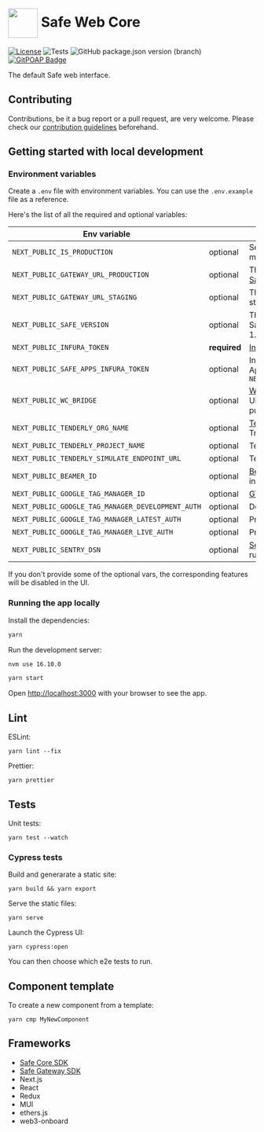 # <img src="https://user-images.githubusercontent.com/381895/186411381-e05075ff-7565-4b4e-925e-bb1e85cb165b.png" height="60" width="60" valign="middle" /> Safe Web Core

[![License](https://img.shields.io/github/license/safe-global/web-core)](https://github.com/safe-global/web-core/blob/main/LICENSE)
![Tests](https://img.shields.io/github/actions/workflow/status/safe-global/web-core/test.yml?branch=main&label=tests)
![GitHub package.json version (branch)](https://img.shields.io/github/package-json/v/safe-global/web-core)
[![GitPOAP Badge](https://public-api.gitpoap.io/v1/repo/safe-global/web-core/badge)](https://www.gitpoap.io/gh/safe-global/web-core)

The default Safe web interface.

## Contributing

Contributions, be it a bug report or a pull request, are very welcome. Please check our [contribution guidelines](CONTRIBUTING.md) beforehand.

## Getting started with local development

### Environment variables

Create a `.env` file with environment variables. You can use the `.env.example` file as a reference.

Here's the list of all the required and optional variables:

| Env variable |          | Description |
| ------------ | -------- | ----------- |
| `NEXT_PUBLIC_IS_PRODUCTION` | optional | Set to `true` to build a minified production app |
| `NEXT_PUBLIC_GATEWAY_URL_PRODUCTION` | optional | The base URL for the [Safe Client Gateway](https://github.com/safe-global/safe-client-gateway) |
| `NEXT_PUBLIC_GATEWAY_URL_STAGING` | optional | The base CGW URL on staging |
| `NEXT_PUBLIC_SAFE_VERSION` | optional | The latest version of the Safe contract, defaults to 1.3.0 |
| `NEXT_PUBLIC_INFURA_TOKEN` | **required** | [Infura](https://docs.infura.io/infura/networks/ethereum/how-to/secure-a-project/project-id) RPC API token |
| `NEXT_PUBLIC_SAFE_APPS_INFURA_TOKEN` | optional | Infura token for Safe Apps, falls back to `NEXT_PUBLIC_INFURA_TOKEN` |
| `NEXT_PUBLIC_WC_BRIDGE` | optional | [WalletConnect](https://docs.walletconnect.com/1.0/bridge-server) bridge URL, falls back to the public WC bridge |
| `NEXT_PUBLIC_TENDERLY_ORG_NAME` | optional | [Tenderly](https://tenderly.co) org name for Transaction Simulation |
| `NEXT_PUBLIC_TENDERLY_PROJECT_NAME` | optional | Tenderly project name |
| `NEXT_PUBLIC_TENDERLY_SIMULATE_ENDPOINT_URL` | optional | Tenderly simulation URL |
| `NEXT_PUBLIC_BEAMER_ID` | optional | [Beamer](https://www.getbeamer.com) is a news feed for in-app announcements |
| `NEXT_PUBLIC_GOOGLE_TAG_MANAGER_ID` | optional | [GTM](https://tagmanager.google.com) project id |
| `NEXT_PUBLIC_GOOGLE_TAG_MANAGER_DEVELOPMENT_AUTH` | optional | Dev GTM key |
| `NEXT_PUBLIC_GOOGLE_TAG_MANAGER_LATEST_AUTH` | optional | Preview GTM key |
| `NEXT_PUBLIC_GOOGLE_TAG_MANAGER_LIVE_AUTH` | optional | Production GTM key |
| `NEXT_PUBLIC_SENTRY_DSN` | optional | [Sentry](https://sentry.io) id for tracking runtime errors |

If you don't provide some of the optional vars, the corresponding features will be disabled in the UI.

### Running the app locally

Install the dependencies:

```bash
yarn
```

Run the development server:

```bash
nvm use 16.10.0
```

```bash
yarn start
```

Open [http://localhost:3000](http://localhost:3000) with your browser to see the app.

## Lint

ESLint:
```
yarn lint --fix
```

Prettier:
```
yarn prettier
```

## Tests

Unit tests:
```
yarn test --watch
```

### Cypress tests
Build and generarate a static site:
```
yarn build && yarn export
```

Serve the static files:
```
yarn serve
```

Launch the Cypress UI:
```
yarn cypress:open
```

You can then choose which e2e tests to run.

## Component template
To create a new component from a template:
```
yarn cmp MyNewComponent
```

## Frameworks
 * [Safe Core SDK](https://github.com/safe-global/safe-core-sdk)
 * [Safe Gateway SDK](https://github.com/safe-global/safe-gateway-typescript-sdk)
 * Next.js
 * React
 * Redux
 * MUI
 * ethers.js
 * web3-onboard
